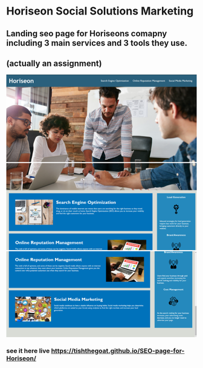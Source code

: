 # Horiseon Social Solutions Marketing

## Landing seo page for Horiseons comapny including 3 main services and 3 tools they use.

## (actually an assignment)

![alt text](<Screenshot 2024-03-04 020435.png>) ![alt text](<Screenshot 2024-03-04 020517.png>) ![alt text](<Screenshot 2024-03-04 020548.png>)

### see it here live https://tishthegoat.github.io/SEO-page-for-Horiseon/